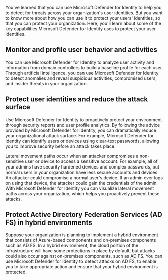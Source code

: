 You've learned that you can use Microsoft Defender for Identity to help you to detect for threats across your organization's user identities. But you want to know more about how you can use it to protect your users' identities, so that you can protect your organization. Here, you'll learn about some of the key capabilities Microsoft Defender for Identity uses to protect your user identities.

## Monitor and profile user behavior and activities

You can use Microsoft Defender for Identity to analyze user activity and information from domain controllers to build a baseline profile for each user. Through artificial intelligence, you can use Microsoft Defender for Identity to detect anomalies and reveal suspicious activities, compromised users, and insider threats in your organization.

## Protect user identities and reduce the attack surface

Use Microsoft Defender for Identity to proactively protect your environment through security reports and user profile analytics. By following the advice provided by Microsoft Defender for Identity, you can dramatically reduce your organizational attack surface. For example, Microsoft Defender for Identity can identify users or devices using clear-text passwords, allowing you to improve security before an attack takes place.

Lateral movement paths occur when an attacker compromises a non-sensitive user or device to access a sensitive account. For example, all of your admins have security hardened devices and complex passwords, but normal users in your organization have less secure accounts and devices. An attacker could compromise a normal user's device. If an admin ever logs on using that device, the attacker could gain the credentials of the admin. With Microsoft Defender for Identity you can visualize lateral movement paths across your organization, which helps you proactively prevent these attacks.

## Protect Active Directory Federation Services (AD FS) in hybrid environments

Suppose your organization is planning to implement a hybrid environment that consists of Azure-based components and on-premises components such as AD FS. In a hybrid environment, the cloud portion of the infrastructure will have some protections in place by default, but attacks could also occur against on-premises components, such as AD FS. You can use Microsoft Defender for Identity to detect attacks on AD FS, to enable you to take appropriate action and ensure that your hybrid environment is protected.

